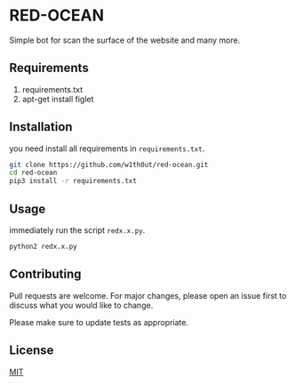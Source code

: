 # RED-OCEAN

Simple bot for scan the surface of the website and many more.

## Requirements

1. requirements.txt
2. apt-get install figlet

## Installation

you need install all requirements in `requirements.txt`.
```bash
git clone https://github.com/w1th0ut/red-ocean.git
cd red-ocean
pip3 install -r requirements.txt
```

## Usage

immediately run the script `redx.x.py`.

```bash
python2 redx.x.py
```

## Contributing
Pull requests are welcome. For major changes, please open an issue first to discuss what you would like to change.

Please make sure to update tests as appropriate.

## License
[MIT](https://choosealicense.com/licenses/mit/)

